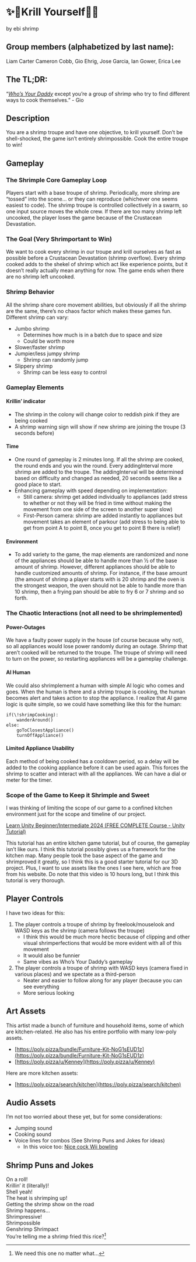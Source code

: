 # ✨🦐Krill Yourself🦐✨  
by ebi shrimp

## Group members (alphabetized by last name):

Liam Carter Cameron Cobb, Gio Ehrig, Jose Garcia, Ian Gower, Erica Lee


## The TL;DR:

“[*Who’s Your Daddy*](https://youtu.be/IH607hMeFM4?si=MrnuwKf1r503cLBb) except you’re a group of shrimp who try to find different ways to cook themselves.” \- Gio

## Description

You are a shrimp troupe and have one objective, to krill yourself. Don’t be shell-shocked, the game isn’t entirely shrimpossible. Cook the entire troupe to win\!

## Gameplay

### The Shrimple Core Gameplay Loop

Players start with a base troupe of shrimp. Periodically, more shrimp are “tossed” into the scene… or they can reproduce (whichever one seems easiest to code). The shrimp troupe is controlled collectively in a swarm, so one input source moves the whole crew. If there are too many shrimp left uncooked, the player loses the game because of the Crustacean Devastation. 

### The Goal (Very Shrimportant to Win)

We want to cook every shrimp in our troupe and krill ourselves as fast as possible before a Crustacean Devastation (shrimp overflow). Every shrimp cooked adds to the shekel of shrimp which act like experience points, but it doesn’t really actually mean anything for now. The game ends when there are no shrimp left uncooked. 

### Shrimp Behavior 

All the shrimp share core movement abilities, but obviously if all the shrimp are the same, there’s no chaos factor which makes these games fun. Different shrimp can vary:

- Jumbo shrimp  
  - Determines how much is in a batch due to space and size   
  - Could be worth more  
- Slower/faster shrimp  
- Jumpier/less jumpy shrimp  
  - Shrimp can randomly jump  
- Slippery shrimp  
  - Shrimp can be less easy to control

### Gameplay Elements

#### Krillin’ indicator  
  - The shrimp in the colony will change color to reddish pink if they are being cooked  
  - A shrimp warning sign will show if new shrimp are joining the troupe (3 seconds before)  
#### Time  
  - One round of gameplay is 2 minutes long. If all the shrimp are cooked, the round ends and you win the round. Every addingInterval more shrimp are added to the troupe. The addingInterval will be determined based on difficulty and changed as needed, 20 seconds seems like a good place to start.  
  - Enhancing gameplay with speed depending on implementation:  
    - Still camera: shrimp get added individually to appliances (add stress to whether or not they will be fried in time without making the movement from one side of the screen to another super slow)  
    - First-Person camera: shrimp are added instantly to appliances but movement takes an element of parkour (add stress to being able to get from point A to point B, once you get to point B there is relief)  
#### Environment  
  - To add variety to the game, the map elements are randomized and none of the appliances should be able to handle more than ½ of the base amount of shrimp. However, different appliances should be able to handle customized amounts of shrimp. For instance, if the base amount (the amount of shrimp a player starts with is 20 shrimp and the oven is the strongest weapon, the oven should not be able to handle more than 10 shrimp, then a frying pan should be able to fry 6 or 7 shrimp and so forth.

	

### The Chaotic Interactions (not all need to be shrimplemented)

#### Power-Outages

We have a faulty power supply in the house (of course because why not), so all appliances would lose power randomly during an outage. Shrimp that aren’t cooked will be returned to the troupe. The troupe of shrimp will need to turn on the power, so restarting appliances will be a gameplay challenge. 

#### AI Human

We could also shrimplement a human with simple AI logic who comes and goes. When the human is there and a shrimp troupe is cooking, the human becomes alert and takes action to stop the appliance. I realize that AI game logic is quite simple, so we could have something like this for the human:

	if(\!shrimpCooking):  
		wanderAround()  
	else:  
		goToClosestAppliance()  
		turnOffAppliance()

#### Limited Appliance Usability 

Each method of being cooked has a cooldown period, so a delay will be added to the cooking appliance before it can be used again. This forces the shrimp to scatter and interact with all the appliances. We can have a dial or meter for the timer.

### Scope of the Game to Keep it Shrimple and Sweet

I was thinking of limiting the scope of our game to a confined kitchen environment just for the scope and timeline of our project. 

[Learn Unity Beginner/Intermediate 2024 (FREE COMPLETE Course - Unity Tutorial)](https://youtu.be/AmGSEH7QcDg?si=gChDwqQO_cimUe9U&t=793)

This tutorial has an entire kitchen game tutorial, but of course, the gameplay isn’t like ours. I think this tutorial possibly gives us a framework for the kitchen map. Many people took the base aspect of the game and shrimproved it greatly, so I think this is a good starter tutorial for our 3D project. Plus, I want to use assets like the ones I see here, which are free from his website.  Do note that this video is 10 hours long, but I think this tutorial is very thorough.

## Player Controls

I have two ideas for this: 

1. The player controls a troupe of shrimp by freelook/mouselook and WASD keys as the shrimp (camera follows the troupe)  
   - I think this would be much more hectic because of clipping and other visual shrimperfections that would be more evident with all of this movement  
   - It would also be funnier  
   - Same vibes as Who’s Your Daddy’s gameplay  
2. The player controls a troupe of shrimp with WASD keys (camera fixed in various places) and we spectate as a third-person  
   - Neater and easier to follow along for any player (because you can see everything  
   - More serious looking

## Art Assets

This artist made a bunch of furniture and household items, some of which are kitchen-related. He also has his entire portfolio with many low-poly assets.

- [https://poly.pizza/bundle/Furniture-Kit-NoG1sEUD1z](https://poly.pizza/bundle/Furniture-Kit-NoG1sEUD1z)   
- [https://poly.pizza/u/Kenney](https://poly.pizza/u/Kenney) 

Here are more kitchen assets:

- [https://poly.pizza/search/kitchen](https://poly.pizza/search/kitchen) 
 

## Audio Assets

I’m not too worried about these yet, but for some considerations:

- Jumping sound  
- Cooking sound  
- Voice lines for combos (See Shrimp Puns and Jokes for ideas)  
  - In this voice too: [Nice cock Wii bowling](https://youtu.be/4dJO0n1Wqjg?si=ecP8CtBQbVYNbg4G)

## Shrimp Puns and Jokes

On a roll\!   
Krillin’ it (literally)\!  
Shell yeah\!  
The heat is shrimping up\!  
Getting the shrimp show on the road  
Shrimp happens…  
Shrimpressive\!  
Shrimpossible  
Genshrimp Shrimpact  
You’re telling me a shrimp fried this rice?[^1]

[^1]:  We need this one no matter what…
